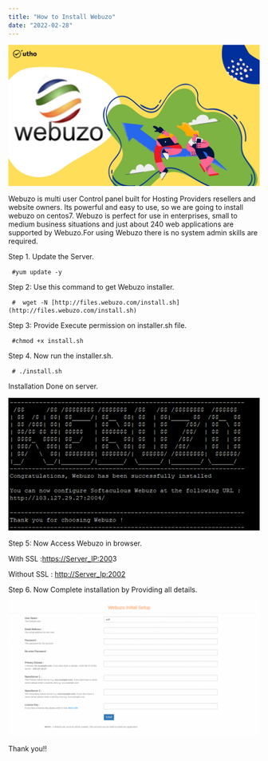 ```yaml
---
title: "How to Install Webuzo"
date: "2022-02-28"
---
```


![](images/How-to-Install-Webuzo_utho.jpg)

Webuzo is multi user Control panel built for Hosting Providers resellers and website owners. Its powerful and easy to use, so we are going to install webuzo on centos7. Webuzo is perfect for use in enterprises, small to medium business situations and just about 240 web applications are supported by Webuzo.For using Webuzo there is no system admin skills are required.

Step 1. Update the Server.

```
 #yum update -y 
```

Step 2: Use this command to get Webuzo installer.

```
 #  wget -N [http://files.webuzo.com/install.sh](http://files.webuzo.com/install.sh) 
```

Step 3: Provide Execute permission on installer.sh file.

```
 #chmod +x install.sh 
```

Step 4. Now run the installer.sh.

```
 # ./install.sh 
```

Installation Done on server.

![](images/Screenshot_39-1.png)

Step 5: Now Access Webuzo in browser.

With SSL :[https://Server\_IP:200](http://server_ip:2002/)3  

Without SSL : [http://Server\_Ip:2002](http://server_ip:2002/)

Step 6. Now Complete installation by Providing all details.

![](images/Screenshot-from-2021-10-27-19-48-25-1024x552.png)

Thank you!!
